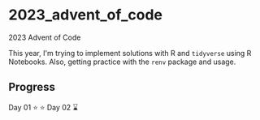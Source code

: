 # 2023_advent_of_code
2023 Advent of Code 

This year, I'm trying to implement solutions with R and `tidyverse` using R Notebooks. Also, getting practice with the `renv` package and usage.

## Progress
Day 01  :star: :star:
Day 02  :hourglass:

